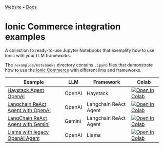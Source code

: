 [Website](https://ioniccommerce.com) • [Docs](https://docs.ioniccommerce.com)

# Ionic Commerce integration examples

A collection fo ready-to-use Jupyter Notebooks that exemplify how to use Ionic with your LLM frameworks.

The `/examples/notebooks` directory contains `.ipynb` files that demonstrate how to use the [Ionic Commerce](https://ioniccommerce.com) with different llms and frameworks.

| Example                                                                 | LLM    | Framework             | Colab                                                                                                                                                                                                         |
|-------------------------------------------------------------------------| ------ | --------------------- | ------------------------------------------------------------------------------------------------------------------------------------------------------------------------------------------------------------- |
| [Haystack Agent OpenAI](haystack_agent_openai.ipynb)                    | OpenAI | Haystack              | [![Open In Colab](https://colab.research.google.com/assets/colab-badge.svg)](https://colab.research.google.com/github/ioniccommerce/examples/blob/main/examples/notebooks/haystack_agent_openai.ipynb)        |
| [Langchain ReAct Agent with OpenAI](langchain_react_agent_openai.ipynb) | OpenAI | Langchain ReAct Agent | [![Open In Colab](https://colab.research.google.com/assets/colab-badge.svg)](https://colab.research.google.com/github/ioniccommerce/examples/blob/main/examples/notebooks/langchain_react_agent_openai.ipynb) |
| [LangChain ReAct Agent with Gemini](langchain_react_agent_gemini.ipynb) | Gemini | Langchain ReAct Agent | [![Open In Colab](https://colab.research.google.com/assets/colab-badge.svg)](https://colab.research.google.com/github/ioniccommerce/examples/blob/main/examples/notebooks/langchain_react_agent_gemini.ipynb) |
| [Llama with legacy OpenAI Agent](llama_openai.ipynb)                    | OpenAI | Llama | [![Open In Colab](https://colab.research.google.com/assets/colab-badge.svg)](https://colab.research.google.com/github/ioniccommerce/examples/blob/main/examples/notebooks/llama_openai.ipynb) |

